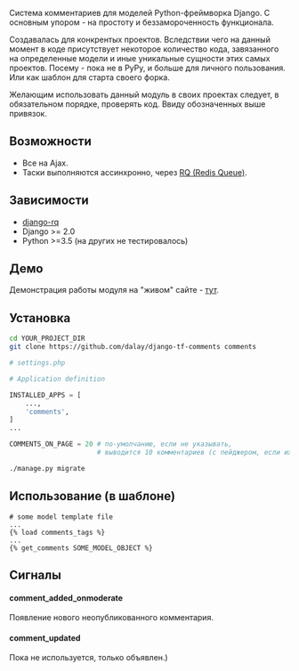 Система комментариев для моделей Python-фреймворка Django. С основным упором - на простоту и беззамороченность функционала.

Создавалась для конкрентых проектов. Вследствии чего на данный момент в коде присутствует некоторое количество кода, завязанного на определенные модели и иные уникальные сущности этих самых проектов. Посему - пока не в PyPy, и больше для личного пользования. Или как шаблон для старта своего форка.

Желающим использовать данный модуль в своих проектах следует, в обязательном порядке, проверять код. Ввиду обозначенных выше привязок.

## Возможности

- Все на Ajax.
- Таски выполняются ассинхронно, через [RQ (Redis Queue)](https://python-rq.org/).

## Зависимости

- [django-rq](https://github.com/rq/django-rq)
- Django >= 2.0
- Python >=3.5 (на других не тестировалось)

## Демо

Демонстрация работы модуля на "живом" сайте - [тут](https://turfront.ru/pub-233#comments).

## Установка

```bash
cd YOUR_PROJECT_DIR
git clone https://github.com/dalay/django-tf-comments comments
```
```python
# settings.php

# Application definition

INSTALLED_APPS = [
    ...,
    'comments',
]
...

COMMENTS_ON_PAGE = 20 # по-умолчанию, если не указывать,
                      # выводится 10 комментариев (с пейджером, если их больше) 
```
```bash
./manage.py migrate
```
## Использование (в шаблоне)
```pyton
# some model template file
...
{% load comments_tags %}
...
{% get_comments SOME_MODEL_OBJECT %}
```
## Сигналы
#### comment_added_onmoderate
Появление нового неопубликованного комментария.
#### comment_updated
Пока не используется, только объявлен.)
